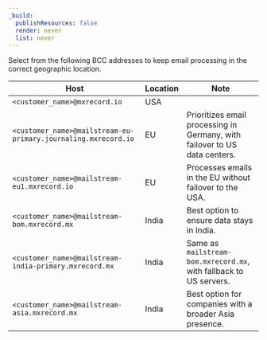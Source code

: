 ```yaml
---
_build:
  publishResources: false
  render: never
  list: never
---
```


Select from the following BCC addresses to keep email processing in the correct geographic location.

Host | Location | Note
--- | --- | ---
`<customer_name>@mxrecord.io` | USA | 
`<customer_name>@mailstream-eu-primary.journaling.mxrecord.io` | EU | Prioritizes email processing in Germany, with failover to US data centers.
`<customer_name>@mailstream-eu1.mxrecord.io` | EU | Processes emails in the EU without failover to the USA.
`<customer_name>@mailstream-bom.mxrecord.mx` | India | Best option to ensure data stays in India.
`<customer_name>@mailstream-india-primary.mxrecord.mx` | India | Same as `mailstream-bom.mxrecord.mx`, with fallback to US servers.
`<customer_name>@mailstream-asia.mxrecord.mx` | India | Best option for companies with a broader Asia presence.